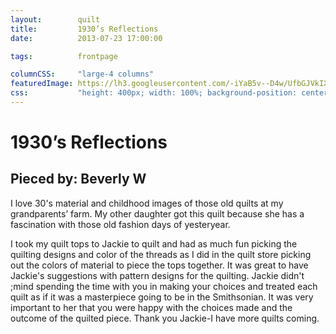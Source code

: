 ```yaml
---
layout:        quilt
title:         1930’s Reflections
date:          2013-07-23 17:00:00

tags:          frontpage

columnCSS:     "large-4 columns"
featuredImage: https://lh3.googleusercontent.com/-iYaB5v--D4w/UfbGJVkIXtI/AAAAAAAAAQ0/M4XfbojzZY8/h400/photo.jpg
css:           "height: 400px; width: 100%; background-position: center center;"
---
```


# 1930’s Reflections

## Pieced by: Beverly W

I love 30's material and childhood images of those old quilts at my grandparents’ farm. My other daughter got this quilt because she has a fascination with those old fashion days of yesteryear.

I took my quilt tops to Jackie to quilt and had as much fun picking the quilting designs and color of the threads as I did in the quilt store picking out the colors of material to piece the tops together.  It was great to have Jackie's suggestions with pattern designs for the quilting. Jackie didn't ;mind spending the time with you in making your choices and treated each quilt as if it was a masterpiece going to be in the Smithsonian.  It was very important to her that you were happy with the choices made and the outcome of the quilted piece.  Thank you Jackie-I have more quilts coming.

